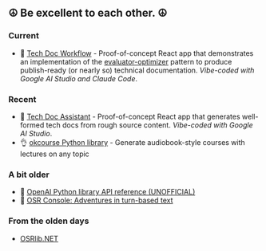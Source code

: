 ## ☮️ Be excellent to each other. ☮️

### Current

- 📃 [Tech Doc Workflow](https://github.com/mmacy/tech-doc-workflow) - Proof-of-concept React app that demonstrates an implementation of the [evaluator-optimizer](https://www.anthropic.com/engineering/building-effective-agents#workflow-evaluator-optimizer) pattern to produce publish-ready (or nearly so) technical documentation. _Vibe-coded with Google AI Studio and Claude Code_.

### Recent

- 📄 [Tech Doc Assistant](https://github.com/mmacy/tech-doc-assistant) - Proof-of-concept React app that generates well-formed tech docs from rough source content. _Vibe-coded with Google AI Studio_.
- 👌 [okcourse Python library](https://mmacy.github.io/okcourse/) - Generate audiobook-style courses with lectures on any topic

### A bit older

- 🐍 [OpenAI Python library API reference (UNOFFICIAL)](https://mmacy.github.io/openai-python/)
- 🎲 [OSR Console: Adventures in turn-based text](https://github.com/osrapps/osr-console)

### From the olden days

-  [OSRlib.NET](https://github.com/mmacy/osrlib-dotnet)
